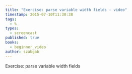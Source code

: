 ```yaml
---
title: "Exercise: parse variable width fields - video"
timestamp: 2015-07-10T11:30:38
tags:
  - %
types:
  - screencast
published: true
books:
  - beginner_video
author: szabgab
---
```



Exercise: parse variable width fields


<slidecast file="beginner-perl/exercise-parse-variable-width-fields" youtube="6NoHj4sehWc" />
